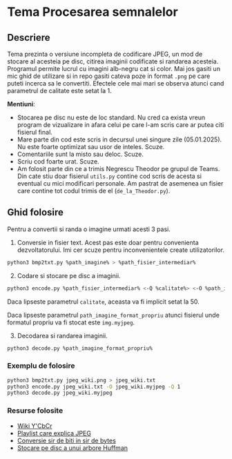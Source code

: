 # Tema Procesarea semnalelor

## Descriere

Tema prezinta o versiune incompleta de codificare JPEG, un mod de stocare al acesteia pe disc, citirea imaginii codificate si randarea acesteia. Programul permite lucrul cu imagini alb-negru cat si color. Mai jos gasiti un mic ghid de utilizare si in repo gasiti cateva poze in format `.png` pe care puteti incerca sa le convertiti. Efectele cele mai mari se observa atunci cand parametrul de calitate este setat la 1.

**Mentiuni**:

* Stocarea pe disc nu este de loc standard. Nu cred ca exista vreun program de vizualizare in afara celui pe care l-am scris care ar putea citi fisierul final.
* Mare parte din cod este scris in decursul unei singure zile (05.01.2025). Nu este foarte optimizat sau usor de inteles. Scuze.
* Comentariile sunt la misto sau deloc. Scuze.
* Scriu cod foarte urat. Scuze.
* Am folosit parte din ce a trimis Negrescu Theodor pe grupul de Teams. Din cate stiu doar fisierul `utils.py` contine cod scris de acesta si eventual cu mici modificari personale. Am pastrat de asemenea un fisier care contine tot codul trimis de el (`de_la_Theodor.py`).

## Ghid folosire

Pentru a convertii si randa o imagine urmati acesti 3 pasi.

1. Conversie in fisier text. Acest pas este doar pentru convenienta dezvoltatorului. Imi cer scuze pentru inconvenientele create utilizatorilor.

```Bash
python3 bmp2txt.py %path_imagine% > %path_fisier_intermediar%
```

2. Codare si stocare pe disc a imaginii.

```Bash
python3 encode.py %path_fisier_intermediar% <-Q %calitate%> <-O %path_imagine_format_propriu%>
```

Daca lipseste parametrul `calitate`, aceasta va fi implicit setat la 50.

Daca lipseste parametrul `path_imagine_format_propriu` atunci fisierul unde formatul propriu va fi stocat este `img.myjpeg`.

3. Decodarea si randarea imaginii.

```Bash
python3 decode.py %path_imagine_format_propriu%
```

### Exemplu de folosire

```Bash
python3 bmp2txt.py jpeg_wiki.png > jpeg_wiki.txt
python3 encode.py jpeg_wiki.txt -O jpeg_wiki.myjpeg -Q 1
python3 decode.py jpeg_wiki.myjpeg
```

### Resurse folosite

* [Wiki Y'CbCr](https://en.wikipedia.org/wiki/YCbCr)
* [Playlist care explica JPEG](https://www.youtube.com/watch?v=CPT4FSkFUgs&list=PLpsTn9TA_Q8VMDyOPrDKmSJYt1DLgDZU4&index=1&t=0s)
* [Conversie sir de biti in sir de bytes](https://stackoverflow.com/questions/32675679/convert-binary-string-to-bytearray-in-python-3)
* [Stocare pe disc a unui arbore Huffman](https://stackoverflow.com/questions/72550738/how-to-store-huffman-tree-in-file)
